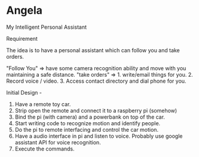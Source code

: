 # Angela
My Intelligent Personal Assistant

Requirement

The idea is to have a personal assistant which can follow you and take orders.

"Follow You" => have some camera recognition ability and move with you maintaining a safe distance.
"take orders" => 
    1. write/email things for you.
    2. Record voice / video.
    3. Access contact directory and dial phone for you.
    
    
Initial Design -
 
 1. Have a remote toy car.
 2. Strip open the remote and connect it to a raspberry pi (somehow)
 3. Bind the pi (with camera) and a powerbank on top of the car.
 4. Start writing code to recognize motion and identify people.
 5. Do the pi to remote interfacing and control the car motion.
 6. Have a audio interface in pi and listen to voice. Probably use google assistant API for voice recognition. 
 7. Execute the commands.

